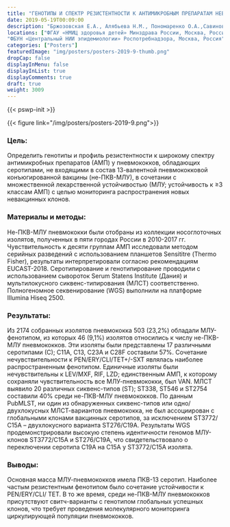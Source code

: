 ```yaml
---
title: "ГЕНОТИПЫ И СПЕКТР РЕЗИСТЕНТНОСТИ К АНТИМИКРОБНЫМ ПРЕПАРАТАМ НЕВАКЦИННЫХ СЕРОТИПОВ STREPTOCOCCUS PNEUMONIAE C МНОЖЕСТВЕННОЙ ЛЕКАРСТВЕННОЙ УСТОЙЧИВОСТЬЮ, ВЫДЕЛЕННЫХ В РОССИИ В 2010-2017 ГГ"
date: 2019-05-19T00:09:00
description: "Бржозовская Е.А., Aлябьева Н.М., Пономаренко O.А.,Савинова T.А., Mирзаева A.Р., Kуличенко T.В., Шагин Д.А., Маянский Н.А."
locations: ["ФГАУ «НМИЦ здоровья детей» Минздрава России, Москва, Россия", 
"ФБУН «Центральный НИИ эпидемиологии» Роспотребнадзора, Москва, Россия"]
categories: ["Posters"]
featuredImage: "img/posters/posters-2019-9-thumb.png"
dropCap: false
displayInMenu: false
displayInList: true
displayComments: true
draft: true
weight: 3009
---
```



{{< pswp-init >}}

{{< figure link="/img/posters/posters-2019-9.png">}}


### Цель:

Определить генотипы и профиль резистентности к широкому спектру антимикробных препаратов (АМП) у пневмококков, обладающих серотипами, не входящими в состав 13-валентной пневмококковой конъюгированной вакцины (не-ПКВ-МЛУ), в сочетании с множественной лекарственной устойчивостью (МЛУ; устойчивость к ≥3 классам АМП) с целью мониторинга распространения новых невакцинных клонов.

### Материалы и методы: 

Не-ПКВ-МЛУ пневмококки были отобраны из коллекции носоглоточных изолятов, полученных в пяти городах России в 2010-2017 гг. Чувствительность к десяти группам АМП исследовали методом серийных разведений с использованием планшетов Sensititrе (Thermo Fisher), результаты интерпретировали согласно рекомендациям EUCAST-2018. Серотипирование и генотипирование проводили с использованием сывороток Serum Statens Institute (Дания) и мультилокусного сиквенс-типирования (МЛСТ) соответственно. Полногеномное секвенирование (WGS) выполнили на платформе Illumina Hiseq 2500.

### Результаты: 

Из 2174 собранных изолятов пневмококка 503 (23,2%) обладали МЛУ-фенотипом, из которых 46 (9,1%) изолятов относились к числу не-ПКВ-МЛУ пневмококков. Эти изоляты были представлены 17 различными серотипами (С); С11A, С13, С23A и С28F составили 57%. Сочетание нечувствительности к PEN/ERY/CLI/TET+/-SXT являлась наиболее распространенным фенотипом. Единичные изоляты были нечувствительны к LEV/MXF, RIF, LZD; единственным АМП, к которому сохраняли чувствительность все МЛУ-пневмококки, был VAN. МЛСТ выявило 20 различных сиквенс-типов (ST); ST338, ST546 и ST2754 составили 40% среди не-ПКВ-МЛУ пневмококков. По данным PubMLST, ни один из обнаруженных сиквенс-типов или одно/двухлокусных МЛСТ-вариантов пневмококка, не был ассоциирован с глобальными клонами вакцинных серотипов, за исключением ST3772/С15A – двухлокусного варианта ST276/С19A. Результаты WGS продемонстрировали высокую степень идентичности геномов МЛУ-клонов ST3772/С15А и ST276/С19А, что свидетельствовало о переключении серотипа С19А на С15А у ST3772/С15А изолята.

### Выводы: 

Основная масса МЛУ-пневмококков имела ПКВ-13 серотип. Наиболее частым резистентным фенотипом было сочетание устойчивости к PEN/ERY/CLI/ TET. В то же время, среди не-ПКВ-МЛУ пневмококков присутствуют свитч-варианты с генотипом глобальных успешных клонов, что требует проведения молекулярного мониторинга циркулирующей популяции пневмококков.
